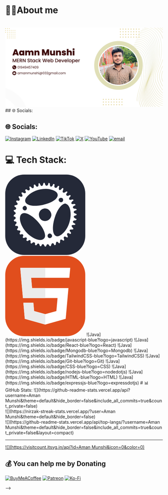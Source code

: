 ## <h1> 🧑‍💻About me <h1/>
<img src="https://github.com/AmanMunshi032/AmanMunshi032/blob/main/1.png">
## 🌐 Socials:

## 🌐 Socials:
 [![Instagram](https://img.shields.io/badge/Instagram-%23E4405F.svg?logo=Instagram&logoColor=white)](https://instagram.com/b) [![LinkedIn](https://img.shields.io/badge/LinkedIn-%230077B5.svg?logo=linkedin&logoColor=white)](https://linkedin.com/in/b) [![TikTok](https://img.shields.io/badge/TikTok-%23000000.svg?logo=TikTok&logoColor=white)](https://tiktok.com/@b) [![X](https://img.shields.io/badge/X-black.svg?logo=X&logoColor=white)](https://x.com/b) [![YouTube](https://img.shields.io/badge/YouTube-%23FF0000.svg?logo=YouTube&logoColor=white)](https://youtube.com/@b) [![email](https://img.shields.io/badge/Email-D14836?logo=gmail&logoColor=white)](mailto:b) 

<!-- Proudly created with GPRM ( https://gprm.itsvg.in ) -->

# 💻 Tech Stack:
<svg width="256" height="256" viewBox="0 0 256 256" fill="none" xmlns="http://www.w3.org/2000/svg">
<rect width="256" height="256" rx="60" fill="#242938"/>
<path fill-rule="evenodd" clip-rule="evenodd" d="M121.352 30.2542C120.143 37.8918 114.086 38.2979 111.67 30.9039C110.026 25.8743 105.957 26.0149 106.459 31.0836C107.224 38.808 101.2 41.352 97.4295 34.8971C96.0731 32.5759 94.8003 31.4887 93.8631 31.8516C93.062 32.1622 92.0922 32.4165 91.7082 32.4165C91.3238 32.4165 91.1831 34.2524 91.3952 36.4965C92.0821 43.7726 87.6549 45.9131 83.1362 40.4891C79.6944 36.3574 75.9687 37.6609 77.732 42.3793C80.3447 49.3713 75.7818 53.1055 70.1208 48.6079C68.0273 46.9445 67.0916 46.7481 65.4629 47.6287C63.0272 48.9449 63.0614 48.6277 64.9459 52.4437C67.8369 58.2966 63.8197 61.4603 57.9432 57.958C53.0265 55.0278 50.3229 57.6748 53.4064 62.3999C57.3055 68.3741 53.7537 72.852 47.5832 69.743C43.2886 67.5787 41.1941 70.7516 44.2911 74.729C48.453 80.0734 45.3841 85.2892 39.4152 83.0168C38.0945 82.5138 36.9488 82.2296 36.8694 82.3849C36.7894 82.5402 36.1593 83.4168 35.4688 84.333C34.4105 85.7374 34.708 86.4983 37.3654 89.1824C41.2866 93.1436 39.8936 96.6489 34.1728 97.2159C28.5787 97.7702 27.627 101.014 32.2743 103.685C37.1126 106.466 34.8779 112.614 29.029 112.614C25.9872 112.614 26.836 116.942 30.2642 118.912C34.4628 121.326 34.4598 125.535 30.2573 127.137C27.0165 128.373 25.6919 133.933 28.6382 133.933C34.4795 133.933 35.2092 140.974 29.5915 143.132C27.8547 143.799 27.2311 144.622 27.6427 145.704C27.9754 146.58 28.2472 147.716 28.2472 148.228C28.2472 148.741 29.5136 149.16 31.0613 149.16C36.6258 149.16 38.1273 154.201 33.6393 157.816C30.4995 160.344 31.6141 164.636 35.1665 163.697C40.4319 162.307 43.1184 167.899 39.2062 172.105C36.0755 175.471 37.8308 177.909 43.4591 178.012C48.5547 178.106 49.7924 180.79 46.8391 185.343C44.4219 189.07 47.0401 192.119 51.2723 190.506C56.4272 188.54 59.5072 192.94 56.4242 197.865C54.6247 200.739 58.1026 203.17 61.4856 201.404C66.9963 198.525 70.4913 201.091 68.4491 206.516C67.1455 209.98 67.1068 209.816 69.5375 211.13C71.1557 212.005 72.012 211.933 73.3065 210.813C77.9573 206.789 82.1273 208.908 81.1785 214.813C80.3905 219.719 83.4328 221.237 86.9439 217.691C90.9887 213.605 96.7336 216.693 95.3105 222.188C95.0079 223.358 95.4004 224.383 96.2813 224.724C98.9919 225.775 100.26 225.319 101.587 222.813C104.227 217.831 108.802 219.208 110.018 225.349C110.806 229.327 115.138 229.672 116.092 225.835C117.476 220.262 122.899 220.303 124.903 225.902C126.466 230.269 130.363 230.809 131.36 226.796C132.791 221.038 137.76 220.317 140.405 225.483C142.543 229.659 146.012 229.098 146.953 224.424C148.35 217.484 154.352 216.779 156.405 223.313C156.83 224.664 157.623 225.231 158.574 224.863C159.398 224.544 160.463 224.282 160.941 224.282C161.418 224.282 161.946 222.112 162.114 219.46C162.503 213.347 166.214 212.091 169.9 216.824C173.106 220.94 175.484 219.098 175.486 212.498C175.487 206.526 178.234 205.318 183.268 209.076C187.181 211.998 189.789 210.124 188.091 205.611C185.434 198.554 188.735 195.284 194.842 198.923C200.071 202.04 201.92 199.68 198.783 193.894C195.533 187.902 200.108 184.192 205.79 188.212C209.841 191.078 212.307 186.514 208.74 182.753C204.097 177.857 205.342 175.047 212.154 175.047C218.893 175.047 219.767 173.232 215.235 168.654C210.098 163.465 211.929 159.891 219.418 160.489C225.073 160.942 226.306 157.381 221.229 155.256C213.555 152.046 215.708 145.648 224.379 145.896C226.877 145.969 229.533 142.014 227.472 141.291C217.937 137.946 216.481 131.877 224.835 130.293C229.602 129.39 229.771 125.357 225.081 124.41C217.069 122.791 217.365 116.154 225.541 114.092C230.45 112.855 228.858 109.111 223.318 108.864C215.42 108.512 213.889 102.261 220.95 99.197C222.478 98.5335 223.864 97.9092 224.029 97.8087C226.427 96.3525 222.6 92.6953 219.639 93.6131C210.536 96.4352 208.358 89.4803 216.569 83.8091C220.366 81.1865 217.015 77.8547 212.497 79.7612C204.873 82.9792 201.205 77.1497 207.104 71.1906C211.082 67.1731 208.416 63.349 203.778 66.4184C197.457 70.6013 191.958 64.6144 197.049 59.0945C201.101 54.7019 197.32 51.4945 192.71 55.4125C186.644 60.5675 181.299 56.8291 184.727 49.8301C187.583 43.9995 184.596 40.2764 180.885 45.0416C174.607 53.104 169.161 49.1403 172.448 38.9009C172.99 37.2116 172.639 36.6249 170.793 36.135C169.506 35.7934 168.308 35.9361 168.133 36.4523C165.182 45.1553 155.158 43.5965 157.35 34.7752C158.282 31.0262 158.273 31.0054 155.367 30.2202C153.397 29.6882 152.873 29.9258 152.873 31.3521C152.873 33.9702 149.025 38.5075 146.805 38.5075C144.374 38.5075 142.823 35.5665 142.823 30.9602C142.823 28.9695 142.407 27.3407 141.9 27.3407C141.392 27.3407 140.262 27.0635 139.387 26.7245C138.331 26.3154 137.797 26.6737 137.797 27.7899C137.797 36.7954 128.77 38.4486 127.152 29.739C126.179 24.5003 122.207 24.853 121.352 30.2542L121.352 30.2542ZM144.312 47.1506C178.939 54.5587 174.632 78.6963 136.29 92.1182C85.9423 109.744 45.4369 94.1237 72.25 67.4234C89.3569 50.388 119.635 41.8702 144.313 47.1506L144.312 47.1506ZM183.525 76.0655C186.014 78.8445 185.73 84.2117 182.973 86.4658C176.111 92.0792 166.755 82.3509 172.974 76.0685C175.629 73.387 181.123 73.3855 183.525 76.0656V76.0655ZM195.476 93.7213C212.39 100.86 214.084 139.945 198.717 168.525C189.362 185.925 173.537 198.764 164.325 196.429C137.147 189.539 161.594 97.1109 191.851 92.3559C192.007 92.3315 193.639 92.9457 195.476 93.7213V93.7213ZM67.0499 101.972C72.1842 107.158 67.4464 116.164 60.7644 113.921C54.7235 111.895 53.7436 103.978 59.1653 101.007C62.9986 98.9057 64.1544 99.0473 67.0499 101.972V101.972ZM132.522 108.724C141.747 111.07 149.149 122.379 147.286 131.281C143.107 151.246 116.176 154.169 109.09 135.427C103.209 119.874 116.557 104.663 132.522 108.724V108.724ZM74.6385 126.58C105.397 141.875 135.628 186.779 125.448 202.052C113.48 220.011 70.4676 197.563 54.0788 164.806C38.7016 134.07 49.4626 114.062 74.6385 126.58V126.58ZM147.391 190.228C151.465 194.343 150.324 199.651 144.877 201.93C138.993 204.392 133.276 197.684 136.272 191.832C138.72 187.051 143.555 186.353 147.391 190.228" fill="white"/>
</svg>
<svg xmlns="http://www.w3.org/2000/svg" width="256" height="256" fill="none" viewBox="0 0 256 256"><rect width="256" height="256" fill="#E14E1D" rx="60"/><path fill="#fff" d="M48 38L56.6098 134.593H167.32L163.605 176.023L127.959 185.661L92.38 176.037L90.0012 149.435H57.9389L62.5236 200.716L127.951 218.888L193.461 200.716L202.244 102.655H85.8241L82.901 69.9448H205.041H205.139L208 38H48Z"/><path fill="#EBEBEB" d="M128 38H48L56.6098 134.593H128V102.655H85.8241L82.901 69.9448H128V38Z"/><path fill="#EBEBEB" d="M128 185.647L127.959 185.661L92.38 176.037L90.0012 149.435H57.9388L62.5236 200.716L127.951 218.888L128 218.874V185.647Z"/></svg>
![Java](https://img.shields.io/badge/javascript-blue?logo=javascript) 
![Java](https://img.shields.io/badge/React-blue?logo=React) 
![Java](https://img.shields.io/badge/Mongodb-blue?logo=Mongodb) 
![Java](https://img.shields.io/badge/TailwindCSS-blue?logo=TailwindCSS) 
![Java](https://img.shields.io/badge/Git-blue?logo=Git) 
![Java](https://img.shields.io/badge/CSS-blue?logo=CSS) 
![Java](https://img.shields.io/badge/nodejs-blue?logo=nodedotjs) 
![Java](https://img.shields.io/badge/HTML-blue?logo=HTML) 
![Java](https://img.shields.io/badge/expressjs-blue?logo=expressdotjs) 
# 📊 GitHub Stats:
![](https://github-readme-stats.vercel.app/api?username=Aman Munshi&theme=default&hide_border=false&include_all_commits=true&count_private=false)<br/>
![](https://nirzak-streak-stats.vercel.app/?user=Aman Munshi&theme=default&hide_border=false)<br/>
![](https://github-readme-stats.vercel.app/api/top-langs/?username=Aman Munshi&theme=default&hide_border=false&include_all_commits=true&count_private=false&layout=compact)

---
[![](https://visitcount.itsvg.in/api?id=Aman Munshi&icon=0&color=0)](https://visitcount.itsvg.in)

  ## 💰 You can help me by Donating
  [![BuyMeACoffee](https://img.shields.io/badge/Buy%20Me%20a%20Coffee-ffdd00?style=for-the-badge&logo=buy-me-a-coffee&logoColor=black)](https://buymeacoffee.com/Coffee)  [![Patreon](https://img.shields.io/badge/Patreon-F96854?style=for-the-badge&logo=patreon&logoColor=white)](https://patreon.com/Aman) [![Ko-Fi](https://img.shields.io/badge/Ko--fi-F16061?style=for-the-badge&logo=ko-fi&logoColor=white)](https://ko-fi.com/Coffee) 

  
<!-- Proudly created with GPRM ( https://gprm.itsvg.in ) -->
-->
